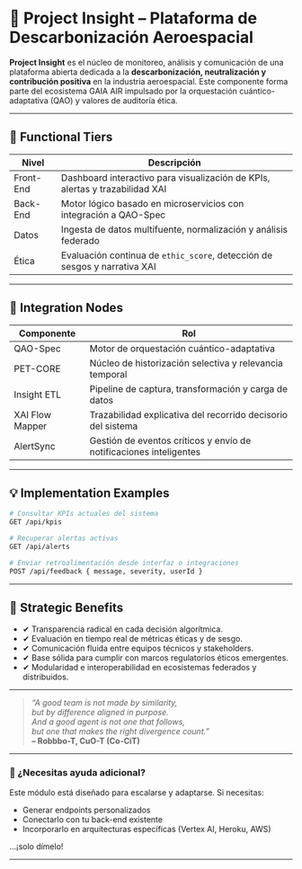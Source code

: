 # 🌿 Project Insight – Plataforma de Descarbonización Aeroespacial

**Project Insight** es el núcleo de monitoreo, análisis y comunicación de una plataforma abierta dedicada a la **descarbonización, neutralización y contribución positiva** en la industria aeroespacial. Este componente forma parte del ecosistema GAIA AIR impulsado por la orquestación cuántico-adaptativa (QAO) y valores de auditoría ética.

---

## 📐 Functional Tiers

| Nivel        | Descripción                                                                 |
|--------------|------------------------------------------------------------------------------|
| Front-End    | Dashboard interactivo para visualización de KPIs, alertas y trazabilidad XAI |
| Back-End     | Motor lógico basado en microservicios con integración a QAO-Spec             |
| Datos        | Ingesta de datos multifuente, normalización y análisis federado              |
| Ética        | Evaluación continua de `ethic_score`, detección de sesgos y narrativa XAI    |

---

## 🔗 Integration Nodes

| Componente         | Rol                                                                 |
|--------------------|----------------------------------------------------------------------|
| QAO-Spec           | Motor de orquestación cuántico-adaptativa                            |
| PET-CORE           | Núcleo de historización selectiva y relevancia temporal              |
| Insight ETL        | Pipeline de captura, transformación y carga de datos                 |
| XAI Flow Mapper    | Trazabilidad explicativa del recorrido decisorio del sistema         |
| AlertSync          | Gestión de eventos críticos y envío de notificaciones inteligentes   |

---

## 💡 Implementation Examples

```bash
# Consultar KPIs actuales del sistema
GET /api/kpis

# Recuperar alertas activas
GET /api/alerts

# Enviar retroalimentación desde interfaz o integraciones
POST /api/feedback { message, severity, userId }
```

---

## 🚀 Strategic Benefits

- ✔ Transparencia radical en cada decisión algorítmica.
- ✔ Evaluación en tiempo real de métricas éticas y de sesgo.
- ✔ Comunicación fluida entre equipos técnicos y stakeholders.
- ✔ Base sólida para cumplir con marcos regulatorios éticos emergentes.
- ✔ Modularidad e interoperabilidad en ecosistemas federados y distribuidos.

---

> _“A good team is not made by similarity,  
but by difference aligned in purpose.  
And a good agent is not one that follows,  
but one that makes the right divergence count.”_  
> **– Robbbo-T, CuO-T (Co-CiT)**

---

### 🔧 ¿Necesitas ayuda adicional?

Este módulo está diseñado para escalarse y adaptarse. Si necesitas:
- Generar endpoints personalizados
- Conectarlo con tu back-end existente
- Incorporarlo en arquitecturas específicas (Vertex AI, Heroku, AWS)

...¡solo dímelo!

---

```
